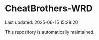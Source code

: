 # CheatBrothers-WRD

Last updated: 2025-06-15 15:28:20

This repository is automatically maintained.
